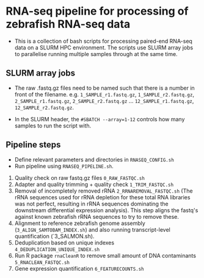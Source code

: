 # RNA-seq pipeline for processing of zebrafish RNA-seq data

- This is a collection of bash scripts for processing paired-end RNA-seq data on a SLURM HPC environment. The scripts use SLURM array jobs to parallelise running multiple samples through at the same time. 

## SLURM array jobs

- The raw .fastq.gz files need to be named such that there is a number in front of the filename. e.g. `1_SAMPLE_r1.fastq.gz`, `1_SAMPLE_r2.fastq.gz`, `2_SAMPLE_r1.fastq.gz`, `2_SAMPLE_r2.fastq.gz` ... `12_SAMPLE_r1.fastq.gz`, `12_SAMPLE_r2.fastq.gz`. 

- In the SLURM header, the `#SBATCH --array=1-12` controls how many samples to run the script with. 

## Pipeline steps

- Define relevant parameters and directories in `RNASEQ_CONFIG.sh`
- Run pipeline using `RNASEQ_PIPELINE.sh`.

1. Quality check on raw fastq.gz files `0_RAW_FASTQC.sh`
2. Adapter and quality trimming + quality check `1_TRIM_FASTQC.sh`
3. Removal of incompletely removed rRNA `2_RRNAREMOVAL_FASTQC.sh` (The rRNA sequences used for rRNA depletion for these total RNA libraries was not perfect, resulting in rRNA sequences dominating the downstream differential expression analysis). This step aligns the fastq's against known zebrafish rRNA sequences to try to remove these. 
4. Alignment to reference zebrafish genome assembly (`3_ALIGN_SAMTOBAM_INDEX.sh`) and also running transcript-level quantification (`3_SALMON.sh). 
5. Deduplication based on unique indexes `4_DEDUPLICATION_UNIQUE_INDEX.sh`
6. Run R package `rnaCleanR` to remove small amount of DNA contaminants `5_RNACLEAN_FASTQC.sh`
7. Gene expression quantification `6_FEATURECOUNTS.sh`


